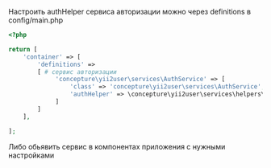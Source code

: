 Настроить authHelper сервисa авторизации можно через definitions
в config/main.php
```php
<?php

return [
    'container' => [
        'definitions' =>    
        [ # сервис авторизации
             'concepture\yii2user\services\AuthService' => [
                 'class' => 'concepture\yii2user\services\AuthService',
                 'authHelper' => \concepture\yii2user\services\helpers\DomainAuthHelper::class
             ]
        ]
    ],

];
```

Либо обьявить сервис в компонентах приложения с нужными настройками